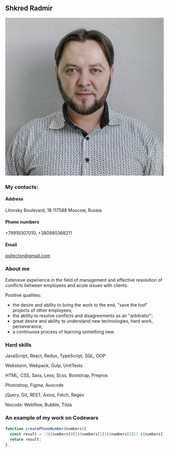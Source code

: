 ## Shkred Radmir ##

![](img/me3.jpg)

### My contacts:
#### Address
Litovsky Boulevard, 18
117588 Moscow, Russia
#### Phone numbers
+79919307010,
+380980368211
#### Email
psitecton@gmail.com

### About me

Extensive experience in the field of management and effective resolution of conflicts between
employees and acute issues with clients.

Positive qualities:
* the desire and ability to bring the work to the end, "save the lost" projects of other employees;
* the ability to resolve conflicts and disagreements as an "arbitrator";
* great desire and ability to understand new technologies, hard work, perseverance;
* a continuous process of learning something new.

### Hard skills

JavaScript, React, Redux,
TypeScript, SQL, OOP

Webstorm, Webpack, Gulp,
UnitTests

HTML, CSS, Sass, Less,
Scss, Bootstrap, Prepros

Photoshop, Figma, Avocode

jQuery, Git, REST, Axios,
Fetch, Regex

Nocode: Webflow, Bubble, Tilda

### An example of my work on Codewars

```JavaScript
function createPhoneNumber(numbers){
  const result = `(${numbers[0]}${numbers[1]}${numbers[2]}) ${numbers[3]}${numbers[4]}${numbers[5]}-${numbers[6]}${numbers[7]}${numbers[8]}${numbers[9]}`;
  return result;
}
```